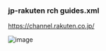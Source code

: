 
### jp-rakuten rch guides.xml

https://channel.rakuten.co.jp/


![image](https://github.com/user-attachments/assets/eb0c0c32-9b9e-40fe-b1a8-a0da6d4db621)
